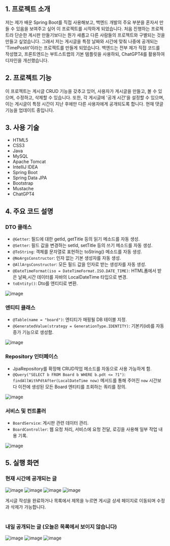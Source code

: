 ## 1. 프로젝트 소개

저는 제가 배운 Spring Boot를 직접 사용해보고, 백엔드 개발의 주요 부분을 혼자서 만들 수 있음을 보여주고 싶어 이 프로젝트를 시작하게 되었습니다. 처음 진행하는 프로젝트라 단순한 게시판 만들기보다는 뭔가 새롭고 다른 사람들의 프로젝트와 구별되는 것을 만들고 싶었습니다. 그래서 저는 게시글을 특정 날짜와 시간에 맞춰 나중에 공개되는 'TimePostit'이라는 프로젝트를 만들게 되었습니다. 백엔드는 전부 제가 직접 코드를 작성했고, 프론트엔드는 부트스트랩의 기본 템플릿을 사용하되, ChatGPT4를 활용하여 디자인을 개선했습니다.

## 2. 프로젝트 기능

이 프로젝트는 게시글 CRUD 기능을 갖추고 있어, 사용자가 게시글을 만들고, 볼 수 있으며, 수정하고, 삭제할 수 있습니다. 또한, 각 게시글에 '공개 시간'을 설정할 수 있으며, 이는 게시글이 특정 시간이 지난 후에만 다른 사용자에게 공개되도록 합니다.
현재 댓글 기능을 업데이트 중입니다.

## 3. 사용 기술

- HTML5
- CSS3
- Java
- MySQL
- Apache Tomcat
- IntelliJ IDEA
- Spring Boot
- Spring Data JPA
- Bootstrap
- Mustache
- ChatGPT4

## 4. 주요 코드 설명

### DTO 클래스

- `@Getter`: 필드에 대한 getId, getTitle 등의 읽기 메소드를 자동 생성.
- `@Setter`: 필드 값을 변경하는 setId, setTitle 등의 쓰기 메소드를 자동 생성.
- `@ToString`: 객체를 문자열로 표현하는 toString() 메소드를 자동 생성.
- `@NoArgsConstructor`: 인자 없는 기본 생성자를 자동 생성.
- `@AllArgsConstructor`: 모든 필드 값을 인자로 받는 생성자를 자동 생성.
- `@DateTimeFormat(iso = DateTimeFormat.ISO.DATE_TIME)`: HTML폼에서 받은 날짜,시간 데이터를 자바의 LocalDateTime 타입으로 변경.
- `toEntity()`: Dto를 엔티티로 변환.

![image](https://github.com/0055kms/TimePostit/assets/157768680/84a742f2-00ef-4c6e-8939-09ee56573a6b)

### 엔티티 클래스
- `@Table(name = "board")`: 엔티티가 매핑될 DB 테이블 지정.
- `@GeneratedValue(strategy = GenerationType.IDENTITY)`: 기본키(id)를 자동 증가 기능으로 생성함.

![image](https://github.com/0055kms/TimePostit/assets/157768680/3bf1ec30-fb6d-4166-ac0a-3430ac96ef21)

### Repository 인터페이스
- JpaRepository를 확장해 CRUD작업 메소드를 자동으로 사용 가능하게 함.
- `@Query("SELECT b FROM Board b WHERE b.pdt <= ?1")`: `findAllWithPdtAfter(LocalDateTime now)` 메서드를 통해 주어진 `now` 시간보다 이전에 생성된 모든 Board 엔티티를 조회하는 쿼리를 정의.

![image](https://github.com/0055kms/TimePostit/assets/157768680/38b96b9f-994a-4a84-8407-a8b8b4c9afce)

### 서비스 및 컨트롤러
- `BoardService`: 게시판 관련 데이터 관리.
- `BoardController`: 웹 요청 처리, 서비스에 요청 전달, 로깅을 사용해 일부 작업 내용 기록.

![image](https://github.com/0055kms/TimePostit/assets/157768680/abd98883-c9c4-45e3-8d2b-9e6d6bb1e720)


## 5. 실행 화면

### 현재 시간에 공개되는 글

![image](https://github.com/0055kms/TimePostit/assets/157768680/e0f2a559-6a03-4e45-8fb9-be2ec7b0806a)
![image](https://github.com/0055kms/TimePostit/assets/157768680/d334d0a3-8f12-4fb2-af8a-95c22fbdf2f8)
![image](https://github.com/0055kms/TimePostit/assets/157768680/290c5b0c-8f73-45a4-91f8-51c3b889ebd3)
![image](https://github.com/0055kms/TimePostit/assets/157768680/68b75b98-0e44-419e-a6bf-a66454261737)

게시글 작성을 완료하거나 목록에서 제목을 누르면 게시글 상세 페이지로 이동되며 수정과 삭제가 가능합니다.  
<br>
### 내일 공개되는 글 (오늘은 목록에서 보이지 않습니다)

![image](https://github.com/0055kms/TimePostit/assets/157768680/ee907fd4-cf06-459d-8e41-18b5b1faefd0)
![image](https://github.com/0055kms/TimePostit/assets/157768680/91b542d4-a0a1-4d59-af67-9796c15a45ea)
![image](https://github.com/0055kms/TimePostit/assets/157768680/86893a0d-8f5b-4b17-9a8f-e220e79db534)


